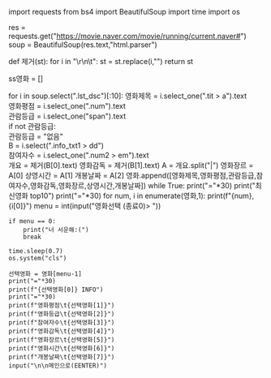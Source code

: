 import requests
from bs4 import BeautifulSoup
import time
import os

res = requests.get("https://movie.naver.com/movie/running/current.naver#")
soup = BeautifulSoup(res.text,"html.parser")

def 제거(st):
    for i in "\r\n\t":
        st = st.replace(i,"")
    return st

ss영화 = []

for i in soup.select(".lst_dsc")[:10]:
    영화제목 = i.select_one(".tit > a").text    
    영화평점 = i.select_one(".num").text        
    관람등급 = i.select_one("span").text        
    if not 관람등급:        
        관람등급 = "없음"     
    B = i.select(".info_txt1 > dd")     
    참여자수 = i.select_one(".num2 > em").text      
    개요 = 제거(B[0].text)
    영화감독 = 제거(B[1].text)
    A = 개요.split("|")
    영화장르 = A[0]
    상영시간 = A[1]
    개봉날짜 = A[2]
    영화.append([영화제목,영화평점,관람등급,참여자수,영화감독,영화장르,상영시간,개봉날짜])
while True:
    print("="*30)
    print("최신영화 top10")
    print("="*30)
    for num, i in enumerate(영화,1):
        print(f"{num}, {i[0]}")
    menu = int(input("영화선택 (종료0)> "))

    if menu == 0:
        print("너 서운해:(")
        break
    
    time.sleep(0.7)
    os.system("cls")

    선택영화 = 영화[menu-1]
    print("="*30)
    print(f"{선택영화[0]} INFO")
    print("="*30)
    print(f"영화평점\t{선택영화[1]}")
    print(f"영화등급\t{선택영화[2]}")
    print(f"참여자수\t{선택영화[3]}")
    print(f"영화감독\t{선택영화[4]}")
    print(f"영화장르\t{선택영화[5]}")
    print(f"영화시간\t{선택영화[6]}")
    print(f"개봉날짜\t{선택영화[7]}")
    input("\n\n메인으로(EENTER)")
